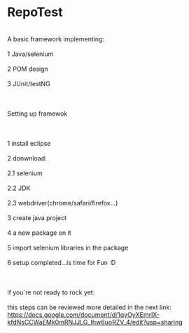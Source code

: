 # RepoTest

<br>A basic framework implementing:</br>
<br>1 Java/selenium</br>
<br>2 POM design</br>
<br>3 JUnit/testNG</br>
<br> </br>
<br>Setting up framewok</br>
<br> </br>
<br>1 install eclipse</br>
<br>2 donwnload:</br>
  <br>2.1 selenium</br>
  <br>2.2 JDK</br>
  <br>2.3 webdriver(chrome/safari/firefox...)</br>
<br>3 create java project</br>
<br>4 a new package on it</br>
<br>5 import selenium libraries in the package</br>
<br>6 setup completed...is time for Fun :D</br>
<br> </br>
<br>if you´re not ready to rock yet:</br>
<br>this steps can be reviewed more detailed in the next link:</br>
https://docs.google.com/document/d/1qvOyXEmrIX-kfdNsCCWaEMk0mRNJJLG_Ihw6uoRZV_4/edit?usp=sharing 
